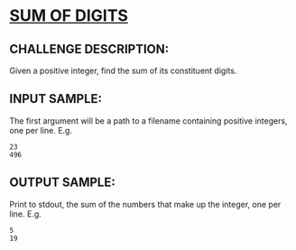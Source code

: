 # [SUM OF DIGITS]

## CHALLENGE DESCRIPTION:

Given a positive integer, find the sum of its constituent digits.

## INPUT SAMPLE:

The first argument will be a path to a filename containing positive integers, one per line. E.g.

```
23
496
```

## OUTPUT SAMPLE:

Print to stdout, the sum of the numbers that make up the integer, one per line. E.g.

```
5
19
```

[SUM OF DIGITS]:https://www.codeeval.com/open_challenges/21/
